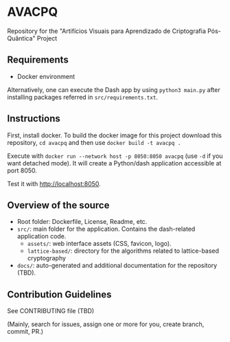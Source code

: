 # AVACPQ

Repository for the "Artifícios Visuais para Aprendizado de Criptografia Pós-Quântica" Project

## Requirements

- Docker environment

Alternatively, one can execute the Dash app by using `python3 main.py` after installing packages referred in `src/requirements.txt`. 


## Instructions

First, install docker. To build the docker image for this project download this repository, `cd avacpq` and then use `docker build -t avacpq .`

Execute with `docker run --network host -p 8050:8050 avacpq` (use `-d` if you want detached mode). It will create a Python/dash application accessible at port 8050.

Test it with [http://localhost:8050](http://localhost:8050).


## Overview of the source

- Root folder: Dockerfile, License, Readme, etc.
- `src/`: main folder for the application. Contains the dash-related application code.
    - `assets/`: web interface assets (CSS, favicon, logo).
    - `lattice-based/`: directory for the algorithms related to lattice-based cryptography
- `docs/`: auto-generated and additional documentation for the repository (TBD).

## Contribution Guidelines

See CONTRIBUTING file (TBD)

(Mainly, search for issues, assign one or more for you, create branch, commit, PR.)
